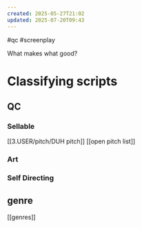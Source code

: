 ```yaml
---
created: 2025-05-27T21:02
updated: 2025-07-20T09:43
---
```

#qc #screenplay

What makes what good?

# Classifying scripts 
## QC
### Sellable
[[3.USER/pitch/DUH pitch]]
[[open pitch list]]
### Art

### Self Directing

## genre
[[genres]]



